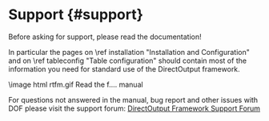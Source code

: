 ﻿Support {#support}
=======

Before asking for support, please read the documentation!

In particular the pages on \ref installation "Installation and Configuration" and on \ref tableconfig "Table configuration" should contain most of the information you need for standard use of the DirectOutput framework.

\image html rtfm.gif Read the f.... manual

For questions not answered in the manual, bug report and other issues with DOF please visit the support forum: <a target="_blank" href="http://vpuniverse.com/forums/forum/118-direct-output-framework/">DirectOutput Framework Support Forum<a/>

 